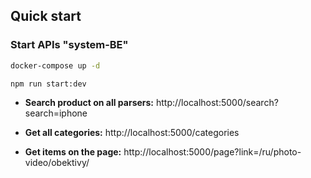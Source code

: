 ## Quick start

### Start APIs "system-BE"

```bash
docker-compose up -d
```

```bash
npm run start:dev
```

- **Search product on all parsers:**
http://localhost:5000/search?search=iphone

- **Get all categories:**
http://localhost:5000/categories

- **Get items on the page:**
http://localhost:5000/page?link=/ru/photo-video/obektivy/

